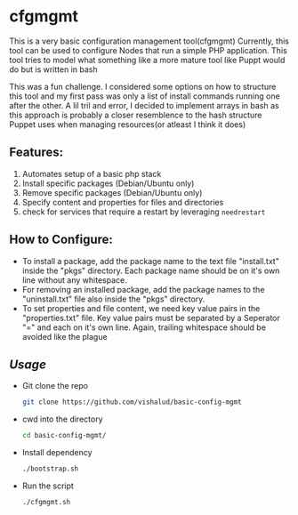 # cfgmgmt

This is a very basic configuration management tool(cfgmgmt) Currently, this tool can be used
to configure Nodes that run a simple PHP application. This tool tries to model what something like a more mature tool like Puppt would do but is written in bash

This was a fun challenge. I considered some options on how to structure this tool and my first pass was only a list of install commands running one after the other. A lil tril and error,  I decided to implement arrays in bash as this approach is probably a closer resemblence to the hash structure Puppet uses when managing resources(or atleast I think it does)


## Features:

1. Automates setup of a basic php stack
1. Install specific packages (Debian/Ubuntu only)
1. Remove specific packages (Debian/Ubuntu only)
1. Specify content and properties for files and directories
1. check for services that require a restart by leveraging `needrestart`


## How to Configure:

* To install a package, add the package name to the text file "install.txt" inside the "pkgs" directory. Each package name should be on it's own line without any whitespace.
* For removing an installed package, add the package names to the "uninstall.txt" file also inside the "pkgs" directory.
* To set properties and file content, we need key value pairs in the "properties.txt" file. Key value pairs must be separated by a Seperator "=" and each on it's own line. Again, trailing whitespace should be avoided like the plague

## **_Usage_**

* Git clone the repo

  ```bash
  git clone https://github.com/vishalud/basic-config-mgmt
  ```

* cwd into the directory

  ```bash
  cd basic-config-mgmt/
  ```

* Install dependency

  ```bash
  ./bootstrap.sh
  ```

* Run the script

  ```bash
  ./cfgmgmt.sh
  ```

